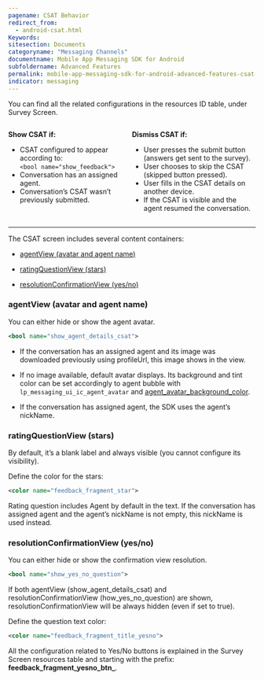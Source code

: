 ```yaml
---
pagename: CSAT Behavior
redirect_from:
  - android-csat.html
Keywords:
sitesection: Documents
categoryname: "Messaging Channels"
documentname: Mobile App Messaging SDK for Android
subfoldername: Advanced Features
permalink: mobile-app-messaging-sdk-for-android-advanced-features-csat-behavior.html
indicator: messaging
---
```



You can find all the related configurations in the resources ID table, under Survey Screen.

<div style="float: left; width: 50%;height: 175px;">
<p><b>Show CSAT if:</b></p>
   <ul>
      <li>CSAT configured to appear according to:<br><code>&#060;bool name=&quot;show_feedback&quot;&#062;</code></li>
      <li>Conversation has an assigned agent.</li>
      <li>Conversation’s CSAT wasn’t previously submitted.</li>
   </ul>
</div>

<div style="float: right; width: 50%;">
<p><b>Dismiss CSAT if:</b></p>
   <ul>
      <li>User presses the submit button (answers get sent to the survey).</li>
      <li>User chooses to skip the CSAT (skipped button pressed).</li>
      <li>User fills in the CSAT details on another device.</li>
      <li>If the CSAT is visible and the agent resumed the conversation.</li>
   </ul>
</div>

<div style="width: 85%;padding: 5px;">
&nbsp;
</div>

---  

The CSAT screen includes several content containers:

* [agentView (avatar and agent name)](#agentview-avatar-and-agent-name)

* [ratingQuestionView (stars)](#ratingquestionview-stars)

- [resolutionConfirmationView (yes/no)](#resolutionConfirmationView-yesno)


### agentView (avatar and agent name)
   
You can either hide or show the agent avatar.

```xml
<bool name="show_agent_details_csat">
```

- If the conversation has an assigned agent and its image was downloaded previously using profileUrl, this image shows in the view.

- If no image available, default avatar displays. Its background and tint color can be set accordingly to agent bubble with `lp_messaging_ui_ic_agent_avatar` and [agent_avatar_background_color](mobile-app-messaging-sdk-for-android-sdk-attributes-attributes.html#agent_avatar_background_color).

- If the conversation has assigned agent, the SDK uses the agent’s nickName.


### ratingQuestionView (stars) 

By default, it’s a blank label and always visible (you cannot configure its visibility).

Define the color for the stars:

```xml
<color name="feedback_fragment_star">
```

Rating question includes Agent by default in the text. If the conversation has assigned agent and the agent’s nickName is not empty, this nickName is used instead.

### resolutionConfirmationView (yes/no)

You can either hide or show the confirmation view resolution.  

```xml
<bool name="show_yes_no_question">
```

 If both agentView (show_agent_details_csat) and resolutionConfirmationView (how_yes_no_question) are shown, resolutionConfirmationView will be always hidden (even if set to true).

Define the question text color:

```xml
<color name="feedback_fragment_title_yesno">
```

All the configuration related to Yes/No buttons is explained in the Survey Screen resources table and starting with the prefix: **feedback_fragment_yesno_btn_**.